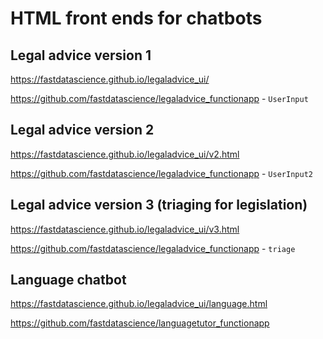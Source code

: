 # HTML front ends for chatbots

## Legal advice version 1

https://fastdatascience.github.io/legaladvice_ui/

https://github.com/fastdatascience/legaladvice_functionapp - `UserInput`

## Legal advice version 2

https://fastdatascience.github.io/legaladvice_ui/v2.html

https://github.com/fastdatascience/legaladvice_functionapp - `UserInput2`

## Legal advice version 3 (triaging for legislation)

https://fastdatascience.github.io/legaladvice_ui/v3.html

https://github.com/fastdatascience/legaladvice_functionapp - `triage`

## Language chatbot

https://fastdatascience.github.io/legaladvice_ui/language.html

https://github.com/fastdatascience/languagetutor_functionapp
